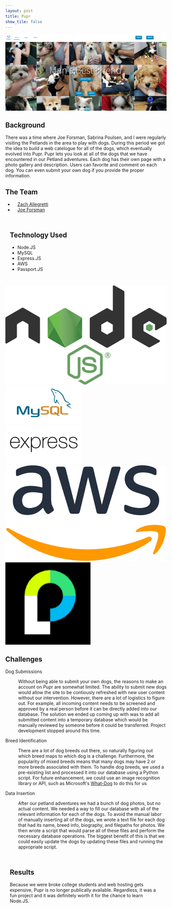 ```yaml
---
layout: post
title: Pupr
show_tile: false
---
```

<span class="image fit"><img src="assets/images/pupr_screenshot_1.png" alt="" /></span>
<section id="one">
		<div class="inner">
			<!-- Content -->
			<h2 id="content">Background</h2>
			<p>There was a time where Joe Forsman, Sabrina Poulsen, and I were regularly visiting the Petlands in the area to play with dogs. During this period we got the idea to build a web catelogue for all of the dogs, which eventually evolved into Pupr. Pupr lets you look at all of the dogs that we have encountered in our Petland adventures. Each dog has their own page with a photo gallery and description. Users can favorite and comment on each dog. You can even submit your own dog if you provide the proper information. </p>
		</div>
			<div class="inner">
			<h2>The Team</h2>
		</div>
		<ul class="actions">
					<li><a href="https://www.linkedin.com/in/zachary-allegretti-37ba18154/" class="button special" style = "margin: 1em">Zach Allegretti</a></li>
					<li><a href="https://www.linkedin.com/in/joseph-forsman-5a73a6148/" class="button special" style = "margin: 1em">Joe Forsman</a></li>	
		</ul>
</section>
<section class = "spotlights">
		<section>
			<div class = "inner" style = "padding: 1em">
				<h2>Technology Used</h2>
				<ul>
					<li>Node.JS</li>
					<li>MySQL</li>
					<li>Express.JS</li>
					<li>AWS</li>
					<li>Passport.JS</li>
				</ul>
			</div>
		</section>
</section>
<div class="8u$ 12u$(medium)" style="margin: 0 auto;">
	<div class="box alt" style="padding-top: 1em;">
		<div class="row 80% uniform" style="width: auto;margin: 0 auto">
			<div class="2u"><span class="image fit" style="padding-right: 1em"><img src="assets/images/node.svg" alt="" /></span></div>
			<div class="3u"><span class="image fit" style="padding-right: 1em"><img src="assets/images/mysql.svg" alt="" /></span></div>
			<div class="3u"><span class="image fit" style="padding-right: 1em"><img src="assets/images/express.svg" alt="" /></span></div>
			<div class="2u"><span class="image fit" style="padding-right: 1em"><img src="assets/images/aws.svg" alt="" /></span></div>
			<div class="2u"><span class="image fit"><img src="assets/images/passport.svg" alt="" /></span></div>
		</div>
	</div>
</div>
<section>
		<div class = "inner">
			<h2> Challenges </h2>
		<dl>
		<dt>Dog Submissions</dt>
			<dd>
				<p>Without being able to submit your own dogs, the reasons to make an account on Pupr are somewhat limited. The ability to submit new dogs would allow the site to be contiously refreshed with new user content without our intervention. However, there are a lot of logistics to figure out. For example, all incoming content needs to be screened and approved by a real person before it can be directly added into our database. The solution we ended up coming up with was to add all submitted content into a temporary database which would be manually reviewed by someone before it could be transferred. Project development stopped around this time.</p>
			</dd>
			<dt>Breed Identification</dt>
			<dd>
				<p>There are a lot of dog breeds out there, so naturally figuring out which breed maps to which dog is a challenge. Furthermore, the popularity of mixed breeds means that many dogs may have 2 or more breeds associated with them. To handle dog breeds, we used a pre-existing list and processed it into our database using a Python script. For future enhancement, we could use an image recognition library or API, such as Microsoft's <a href = "https://www.what-dog.net/">What-Dog</a> to do this for us </p>
			</dd>
			<dt>Data Insertion</dt>
			<dd>
				<p>After our petland adventures we had a bunch of dog photos, but no actual content. We needed a way to fill our database with all of the relevant information for each of the dogs. To avoid the manual labor of manually inserting all of the dogs, we wrote a text file for each dog that had its name, breed info, biography, and filepaths for photos. We then wrote a script that would parse all of these files and perform the necessary database operations. The biggest benefit of this is that we could easily update the dogs by updating these files and running the appropriate script.</p>
			</dd>
		</dl>
		</div>
</section>
<section class = "spotlights">
		<section>
			<div class = "inner" style = "padding: 1em">
				<h2>Results</h2>
				<p>Because we were broke college students and web hosting gets expensive, Pupr is no longer publically available. Regardless, it was a fun project and it was definitely worth it for the chance to learn Node.JS.</p>	
			</div>
		</section>
	</section>
